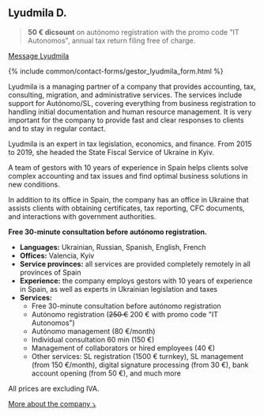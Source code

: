 ## Lyudmila D.

> **50 € dicsount** on autónomo registration with the promo code "IT Autonomos", annual tax return filing free of
> charge.

<a href="#" class="btn-contact-gestor" onclick="contactGestorLyudmila(); return false;">Message Lyudmila</a>

{% include common/contact-forms/gestor_lyudmila_form.html %}

Lyudmila is a managing partner of a company that provides accounting, tax, consulting, migration, and administrative
services. The services include support for Autónomo/SL, covering everything from business registration to handling
initial documentation and human resource management. It is very important for the company to provide fast and clear
responses to clients and to stay in regular contact.

Lyudmila is an expert in tax legislation, economics, and finance. From 2015 to 2019, she headed the State Fiscal Service
of Ukraine in Kyiv.

A team of gestors with 10 years of experience in Spain helps clients solve complex accounting and tax issues and find
optimal business solutions in new conditions.

In addition to its office in Spain, the company has an office in Ukraine that assists clients with obtaining
certificates, tax reporting, CFC documents, and interactions with government authorities.

**Free 30-minute consultation before autónomo registration.**

- **Languages:** Ukrainian, Russian, Spanish, English, French
- **Offices:** Valencia, Kyiv
- **Service provinces:** all services are provided completely remotely in all provinces of Spain
- **Experience:** the company employs gestors with 10 years of experience in Spain, as well as experts in Ukrainian
  legislation and taxes
- **Services:**
    - Free 30-minute consultation before autónomo registration
    - Autónomo registration (<s>250 €</s> 200 € with promo code "IT Autonomos")
    - Autónomo management (80 €/month)
    - Individual consultation 60 min (150 €)
    - Management of collaborators or hired employees (40 €)
    - Other services: SL registration (1500 € turnkey), SL management (from 150 €/month), digital signature processing
      (from 30 €), bank account opening (from 50 €), and much more

All prices are excluding IVA.

<a href="#" id="detailsLinkLyudmilaD" onclick="toggleDetailsLyudmilaD(); return false;">More about the company ⤵</a>

<div id="hiddenContentLyudmilaD" style="display: none; margin-top: 10px;">
<ul>
  <li><strong>Team size:</strong> up to 10 employees</li>
  <li><strong>Education:</strong>
    <ul>
      <li>All employees have higher education in relevant fields (law, economics, finance)</li>
      <li>Lyudmila: Honored Economist of Ukraine (2017), MBA graduate of Edinburgh Business School (2020), PhD from Taras Shevchenko National University of Kyiv (2021)</li>
      <li>Anatolii (co-founder of the company): Instituto Gilabert de Centelles, specialization in "Administración y finanzas" (2018), member of the Madrid association "Asesores Excelentes"</li>
    </ul>
  </li>
  <li><strong>Digital certificate:</strong> gestor submits reports using his own certificate, which you authorise through the tax office portal</li>
  <li><strong>Liability:</strong> insurance that covers damages in case of gestor's error (Catalana Occidente N de póliza 8-6.371.558-N)</li>
</ul>
</div>

<script>
  function toggleDetailsLyudmilaD() {
    const content = document.getElementById('hiddenContentLyudmilaD');
    const link = document.getElementById('detailsLinkLyudmilaD');
    if (content.style.display === 'none') {
      content.style.display = 'block';
      link.textContent = 'More about the company ⤴';
    } else {
      content.style.display = 'none';
      link.textContent = 'More about the company ⤵';
    }
  }
</script>
